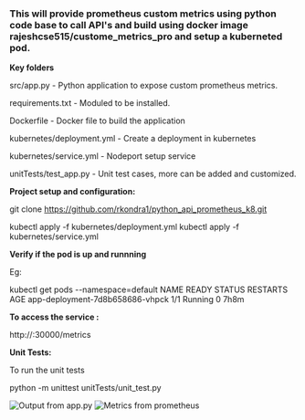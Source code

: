 <h3>This will provide prometheus custom metrics using python code base to call API's and build using docker image rajeshcse515/custome_metrics_pro and setup a kuberneted pod.</h3>


<b>Key folders</b>

src/app.py - Python application to expose custom prometheus metrics.

requirements.txt - Moduled to be installed.

Dockerfile - Docker file to build the application

kubernetes/deployment.yml - Create a deployment in kubernetes

kubernetes/service.yml - Nodeport setup service

unitTests/test_app.py - Unit test cases, more can be added and customized. 

<b>Project setup and configuration:</b>

git clone https://github.com/rkondra1/python_api_prometheus_k8.git

kubectl apply -f kubernetes/deployment.yml
kubectl apply -f kubernetes/service.yml

<b>Verify if the pod is up and runnning</b>

Eg: 

kubectl get pods --namespace=default
NAME                                READY   STATUS    RESTARTS   AGE
app-deployment-7d8b658686-vhpck     1/1     Running   0          7h8m

<b>To access the service :</b>

http://<HOST IP>:30000/metrics


<b>Unit Tests:</b>

To run the unit tests 

python -m unittest unitTests/unit_test.py

![Output from app.py](https://github.com/rkondra1/python_api_prometheus_k8/blob/master/code_output.png)
![Metrics from prometheus](https://github.com/rkondra1/python_api_prometheus_k8/blob/master/image_metrics_prometheus.png)

